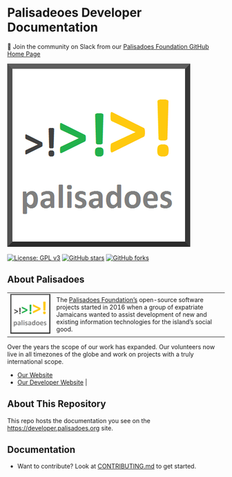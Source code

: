# Palisadeoes Developer Documentation

💬 Join the community on Slack from our [Palisadoes Foundation GitHub Home Page](https://github.com/PalisadoesFoundation)

[![N|Solid](static/img/markdown/misc/logo.png)](https://github.com/PalisadoesFoundation/developer-docs)

[![License: GPL v3](https://img.shields.io/badge/License-GPLv3-blue.svg)](https://www.gnu.org/licenses/gpl-3.0)
[![GitHub stars](https://img.shields.io/github/stars/PalisadoesFoundation/developer-docs.svg?style=social&label=Star&maxAge=2592000)](https://github.com/PalisadoesFoundation/developer-docs)
[![GitHub forks](https://img.shields.io/github/forks/PalisadoesFoundation/developer-docs.svg?style=social&label=Fork&maxAge=2592000)](https://github.com/PalisadoesFoundation/developer-docs)

## About Palisadoes


|||
|--|--|
![image](static/img/markdown/misc/logo.png)|The [Palisadoes Foundation’s](https://www.palisadoes.org) open-source software projects started in 2016 when a group of expatriate Jamaicans wanted to assist development of new and existing information technologies for the island’s social good.

Over the years the scope of our work has expanded. Our volunteers now live in all timezones of the globe and work on projects with a truly international scope.

- [Our Website](https://www.palisadoes.org)
- [Our Developer Website](https://developer.palisadoes.org)
|


## About This Repository

This repo hosts the documentation you see on the https://developer.palisadoes.org site.

## Documentation

- Want to contribute? Look at [CONTRIBUTING.md](CONTRIBUTING.md) to get started.


